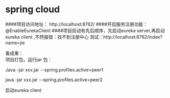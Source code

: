 # spring cloud
####项目访问地址：
http://localhost:8762/
####开启服务注册功能：
@EnableEurekaClient
####项目启动有先后顺序，先启动eureka server,再启动eureka client ,不然报错：找不到注册中心
测试：http://localhost:8762/index?name=jie

看成果：  
项目打包，运行jar 包：

Java -jar xxx.jar --spring.profiles.active=peer1

java -jar xxx.jar --spring.profiles.active=peer2

启动eureka client 

